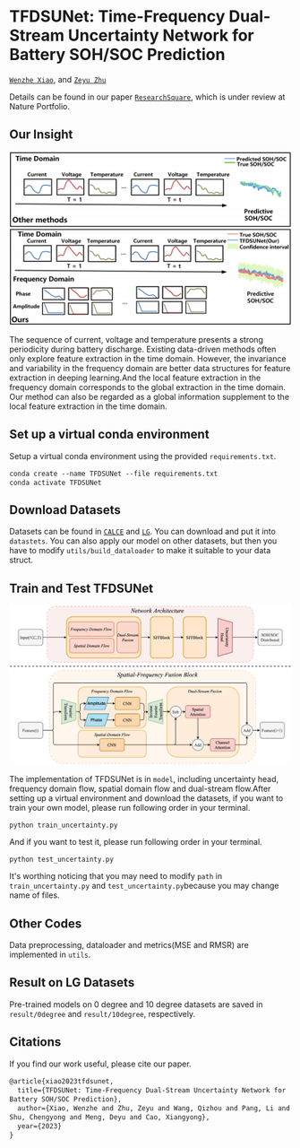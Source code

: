 # TFDSUNet: Time-Frequency Dual-Stream Uncertainty Network for Battery SOH/SOC Prediction
[`Wenzhe Xiao`](https://gr.xjtu.edu.cn/en/web/caoxiangyong/home), and [`Zeyu Zhu`](https://scholar.google.com/citations?hl=zh-CN&view_op=list_works&gmla=ABEO0Ypgw7n86h8mMjkhHVfmhMuPPgnO7C4NT-RWQ_lB1xSqtIWcyPqrPOsxI7ffxZ-amtiKK7KVFRnx_ZOPxFYH2-iKKLY&user=X3CisOwAAAAJ)

Details can be found in our paper [`ResearchSquare`](https://www.researchsquare.com/article/rs-2943579/v1), which is under review at Nature Portfolio.


## Our Insight
<p align="center">
  <img src="figure/insight.png" />
</p>
The sequence of current, voltage and temperature presents a strong periodicity during battery discharge. Existing data-driven methods often only explore feature extraction in the time domain. However, the invariance and variability in the frequency domain are better data structures for feature extraction in deeping learning.And the local feature extraction in the frequency domain corresponds to the global extraction in the time domain. Our method can also be regarded as a global information supplement to the local feature extraction in the time domain.


## Set up a virtual conda environment
Setup a virtual conda environment using the provided ``requirements.txt``.
```
conda create --name TFDSUNet --file requirements.txt
conda activate TFDSUNet
```

## Download Datasets 
Datasets can be found in [`CALCE`](https://calce.umd.edu/battery-data#Citations) and [`LG`](https://data.mendeley.com/datasets/cp3473x7xv/3). You can download and put it into `datastets`. You can also apply our model on other datasets, but then you have to modify `utils/build_dataloader` to make it suitable to your data struct.


## Train and Test TFDSUNet
<p align="center">
  <img src="figure/main.png" />
</p>

The implementation of TFDSUNet is in `model`, including uncertainty head, frequency domain flow, spatial domain flow and dual-stream flow.After setting up a virtual environment and download the datasets, if you want to train your own model, please run following order in your terminal.
```
python train_uncertainty.py
```
And if you want to test it, please run following order in your terminal.
```
python test_uncertainty.py
```
It's worthing noticing that you may need to modify `path` in `train_uncertainty.py` and `test_uncertainty.py`because you may change name of files.
## Other Codes
Data preprocessing, dataloader and metrics(MSE and RMSR) are implemented in `utils`.

## Result on LG Datasets
Pre-trained models on 0 degree and 10 degree datasets are saved in `result/0degree` and `result/10degree`, respectively.

## Citations
If you find our work useful, please cite our paper.
```
@article{xiao2023tfdsunet,
  title={TFDSUNet: Time-Frequency Dual-Stream Uncertainty Network for Battery SOH/SOC Prediction},
  author={Xiao, Wenzhe and Zhu, Zeyu and Wang, Qizhou and Pang, Li and Shu, Chengyong and Meng, Deyu and Cao, Xiangyong},
  year={2023}
}
```
